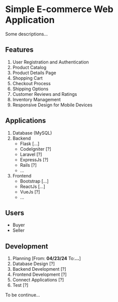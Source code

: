 # Simple E-commerce Web Application
Some descriptions...

## Features
1. User Registration and Authentication
2. Product Catalog
3. Product Details Page
4. Shopping Cart
5. Checkout Process
6. Shipping Options
7. Customer Reviews and Ratings
8. Inventory Management
9. Responsive Design for Mobile Devices

## Applications
1. Database (MySQL)
2. Backend
   * Flask [...]
   * CodeIgniter [?]
   * Laravel [?]
   * ExpressJs [?]
   * Rails [?]
   * ...
3. Frontend 
   * Bootstrap [...]
   * ReactJs [...]
   * VueJs [?]
   * ...

## Users
* Buyer  
* Seller

## Development
1. Planning [From: **04/23/24** To:**...**]
2. Database Design [?]
3. Backend Development [?]
4. Frontend Development [?]
5. Connect Applications [?]
6. Test [?]

To be continue...
